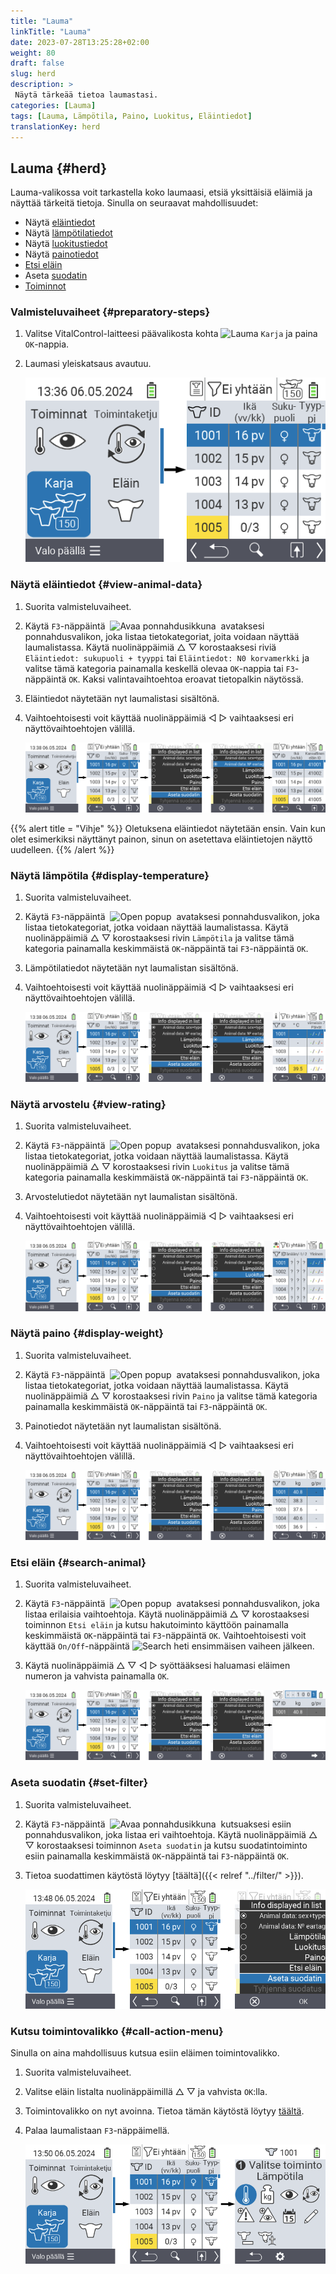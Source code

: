 ```yaml
---
title: "Lauma"
linkTitle: "Lauma"
date: 2023-07-28T13:25:28+02:00
weight: 80
draft: false
slug: herd
description: >
 Näytä tärkeää tietoa laumastasi.
categories: [Lauma]
tags: [Lauma, Lämpötila, Paino, Luokitus, Eläintiedot]
translationKey: herd
---
```

## Lauma {#herd}

Lauma-valikossa voit tarkastella koko laumaasi, etsiä yksittäisiä eläimiä ja näyttää tärkeitä tietoja. Sinulla on seuraavat mahdollisuudet:

- Näytä [eläintiedot](#view-animal-data)
- Näytä [lämpötilatiedot](#display-temperature)
- Näytä [luokitustiedot](#view-rating)
- Näytä [painotiedot](#display-weight)
- [Etsi eläin](#search-animal)
- Aseta [suodatin](#set-filter)
- [Toiminnot](#call-action-menu)

### Valmisteluvaiheet {#preparatory-steps}

1. Valitse VitalControl-laitteesi päävalikosta kohta <img src="/icons/main/herd.svg" width="60" align="bottom" alt="Lauma" /> `Karja` ja paina `OK`-nappia.

2. Laumasi yleiskatsaus avautuu.

    ![VitalControl: Valikko Lauma](images/herde.png "Lauma")

### Näytä eläintiedot {#view-animal-data}

1. Suorita valmisteluvaiheet.

2. Käytä `F3`-näppäintä &nbsp;<img src="/icons/footer/open-popup.svg" width="15" align="bottom" alt="Avaa ponnahdusikkuna" />&nbsp; avataksesi ponnahdusvalikon, joka listaa tietokategoriat, joita voidaan näyttää laumalistassa. Käytä nuolinäppäimiä △ ▽ korostaaksesi riviä `Eläintiedot: sukupuoli + tyyppi` tai `Eläintiedot: N0 korvamerkki` ja valitse tämä kategoria painamalla keskellä olevaa `OK`-nappia tai `F3`-näppäintä `OK`. Kaksi valintavaihtoehtoa eroavat tietopalkin näytössä.

3. Eläintiedot näytetään nyt laumalistasi sisältönä.

4. Vaihtoehtoisesti voit käyttää nuolinäppäimiä ◁ ▷ vaihtaaksesi eri näyttövaihtoehtojen välillä.

    ![VitalControl: Valikko Lauma](images/animaldata.png "Näytä eläintiedot")

{{% alert title = "Vihje" %}}
Oletuksena eläintiedot näytetään ensin. Vain kun olet esimerkiksi näyttänyt painon, sinun on asetettava eläintietojen näyttö uudelleen.
{{% /alert %}}

### Näytä lämpötila {#display-temperature}

1. Suorita valmisteluvaiheet.

2. Käytä `F3`-näppäintä &nbsp;<img src="/icons/footer/open-popup.svg" width="15" align="bottom" alt="Open popup" />&nbsp; avataksesi ponnahdusvalikon, joka listaa tietokategoriat, jotka voidaan näyttää laumalistassa. Käytä nuolinäppäimiä △ ▽ korostaaksesi rivin `Lämpötila` ja valitse tämä kategoria painamalla keskimmäistä `OK`-näppäintä tai `F3`-näppäintä `OK`.

3. Lämpötilatiedot näytetään nyt laumalistan sisältönä.

4. Vaihtoehtoisesti voit käyttää nuolinäppäimiä ◁ ▷ vaihtaaksesi eri näyttövaihtoehtojen välillä.

    ![VitalControl: Menu Herd](images/temperature.png "Näytä lämpötila")

### Näytä arvostelu {#view-rating}

1. Suorita valmisteluvaiheet.

2. Käytä `F3`-näppäintä &nbsp;<img src="/icons/footer/open-popup.svg" width="15" align="bottom" alt="Open popup" />&nbsp; avataksesi ponnahdusvalikon, joka listaa tietokategoriat, jotka voidaan näyttää laumalistassa. Käytä nuolinäppäimiä △ ▽ korostaaksesi rivin `Luokitus` ja valitse tämä kategoria painamalla keskimmäistä `OK`-näppäintä tai `F3`-näppäintä `OK`.

3. Arvostelutiedot näytetään nyt laumalistan sisältönä.

4. Vaihtoehtoisesti voit käyttää nuolinäppäimiä ◁ ▷ vaihtaaksesi eri näyttövaihtoehtojen välillä.

    ![VitalControl: Menu Herd](images/rating.png "Näytä arvostelu")

### Näytä paino {#display-weight}

1. Suorita valmisteluvaiheet.

2. Käytä `F3`-näppäintä &nbsp;<img src="/icons/footer/open-popup.svg" width="15" align="bottom" alt="Open popup" />&nbsp; avataksesi ponnahdusvalikon, joka listaa tietokategoriat, jotka voidaan näyttää laumalistassa. Käytä nuolinäppäimiä △ ▽ korostaaksesi rivin `Paino` ja valitse tämä kategoria painamalla keskimmäistä `OK`-näppäintä tai `F3`-näppäintä `OK`.

3. Painotiedot näytetään nyt laumalistan sisältönä.

4. Vaihtoehtoisesti voit käyttää nuolinäppäimiä ◁ ▷ vaihtaaksesi eri näyttövaihtoehtojen välillä.

    ![VitalControl: Menu Herd](images/weight.png "Näytä paino")

### Etsi eläin {#search-animal}

1. Suorita valmisteluvaiheet.

2. Käytä `F3`-näppäintä &nbsp;<img src="/icons/footer/open-popup.svg" width="15" align="bottom" alt="Open popup" />&nbsp; avataksesi ponnahdusvalikon, joka listaa erilaisia vaihtoehtoja. Käytä nuolinäppäimiä △ ▽ korostaaksesi toiminnon `Etsi eläin` ja kutsu hakutoiminto käyttöön painamalla keskimmäistä `OK`-näppäintä tai `F3`-näppäintä `OK`. Vaihtoehtoisesti voit käyttää `On/Off`-näppäintä <img src="/icons/footer/search.svg" width="15" align="bottom" alt="Search" /> heti ensimmäisen vaiheen jälkeen.

3. Käytä nuolinäppäimiä △ ▽ ◁ ▷ syöttääksesi haluamasi eläimen numeron ja vahvista painamalla `OK`.

    ![VitalControl: Menu Herd](images/search.png "Etsi eläin")

### Aseta suodatin {#set-filter}

1. Suorita valmisteluvaiheet.

2. Käytä `F3`-näppäintä &nbsp;<img src="/icons/footer/open-popup.svg" width="15" align="bottom" alt="Avaa ponnahdusikkuna" />&nbsp; kutsuaksesi esiin ponnahdusvalikon, joka listaa eri vaihtoehtoja. Käytä nuolinäppäimiä △ ▽ korostaaksesi toiminnon `Aseta suodatin` ja kutsu suodatintoiminto esiin painamalla keskimmäistä `OK`-näppäintä tai `F3`-näppäintä `OK`.

3. Tietoa suodattimen käytöstä löytyy [täältä]({{< relref "../filter/" >}}).

    ![VitalControl: Menu Herd](images/setfilter.png "Etsi eläin")

### Kutsu toimintovalikko {#call-action-menu}

Sinulla on aina mahdollisuus kutsua esiin eläimen toimintovalikko.

1. Suorita valmisteluvaiheet.

2. Valitse eläin listalta nuolinäppäimillä △ ▽ ja vahvista `OK`:lla.

3. Toimintovalikko on nyt avoinna. Tietoa tämän käytöstä löytyy [täältä](../actions).

4. Palaa laumalistaan `F3`-näppäimellä.

    ![VitalControl: Menu Herd](images/action.png "Kutsu toiminnot")
